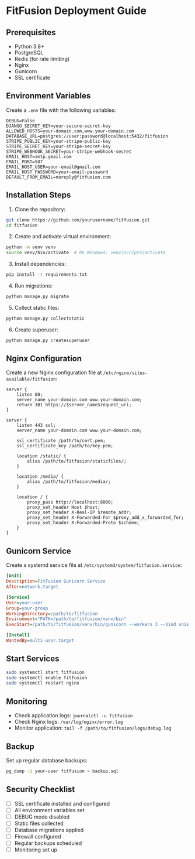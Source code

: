 # FitFusion Deployment Guide

## Prerequisites
- Python 3.8+
- PostgreSQL
- Redis (for rate limiting)
- Nginx
- Gunicorn
- SSL certificate

## Environment Variables
Create a `.env` file with the following variables:
```
DEBUG=False
DJANGO_SECRET_KEY=your-secure-secret-key
ALLOWED_HOSTS=your-domain.com,www.your-domain.com
DATABASE_URL=postgres://user:password@localhost:5432/fitfusion
STRIPE_PUBLIC_KEY=your-stripe-public-key
STRIPE_SECRET_KEY=your-stripe-secret-key
STRIPE_WEBHOOK_SECRET=your-stripe-webhook-secret
EMAIL_HOST=smtp.gmail.com
EMAIL_PORT=587
EMAIL_HOST_USER=your-email@gmail.com
EMAIL_HOST_PASSWORD=your-email-password
DEFAULT_FROM_EMAIL=noreply@fitfusion.com
```

## Installation Steps

1. Clone the repository:
```bash
git clone https://github.com/yourusername/fitfusion.git
cd fitfusion
```

2. Create and activate virtual environment:
```bash
python -m venv venv
source venv/bin/activate  # On Windows: venv\Scripts\activate
```

3. Install dependencies:
```bash
pip install -r requirements.txt
```

4. Run migrations:
```bash
python manage.py migrate
```

5. Collect static files:
```bash
python manage.py collectstatic
```

6. Create superuser:
```bash
python manage.py createsuperuser
```

## Nginx Configuration
Create a new Nginx configuration file at `/etc/nginx/sites-available/fitfusion`:
```nginx
server {
    listen 80;
    server_name your-domain.com www.your-domain.com;
    return 301 https://$server_name$request_uri;
}

server {
    listen 443 ssl;
    server_name your-domain.com www.your-domain.com;

    ssl_certificate /path/to/cert.pem;
    ssl_certificate_key /path/to/key.pem;

    location /static/ {
        alias /path/to/fitfusion/staticfiles/;
    }

    location /media/ {
        alias /path/to/fitfusion/media/;
    }

    location / {
        proxy_pass http://localhost:8000;
        proxy_set_header Host $host;
        proxy_set_header X-Real-IP $remote_addr;
        proxy_set_header X-Forwarded-For $proxy_add_x_forwarded_for;
        proxy_set_header X-Forwarded-Proto $scheme;
    }
}
```

## Gunicorn Service
Create a systemd service file at `/etc/systemd/system/fitfusion.service`:
```ini
[Unit]
Description=FitFusion Gunicorn Service
After=network.target

[Service]
User=your-user
Group=your-group
WorkingDirectory=/path/to/fitfusion
Environment="PATH=/path/to/fitfusion/venv/bin"
ExecStart=/path/to/fitfusion/venv/bin/gunicorn --workers 3 --bind unix:fitfusion.sock ecommerce_site.wsgi:application

[Install]
WantedBy=multi-user.target
```

## Start Services
```bash
sudo systemctl start fitfusion
sudo systemctl enable fitfusion
sudo systemctl restart nginx
```

## Monitoring
- Check application logs: `journalctl -u fitfusion`
- Check Nginx logs: `/var/log/nginx/error.log`
- Monitor application: `tail -f /path/to/fitfusion/logs/debug.log`

## Backup
Set up regular database backups:
```bash
pg_dump -U your-user fitfusion > backup.sql
```

## Security Checklist
- [ ] SSL certificate installed and configured
- [ ] All environment variables set
- [ ] DEBUG mode disabled
- [ ] Static files collected
- [ ] Database migrations applied
- [ ] Firewall configured
- [ ] Regular backups scheduled
- [ ] Monitoring set up 